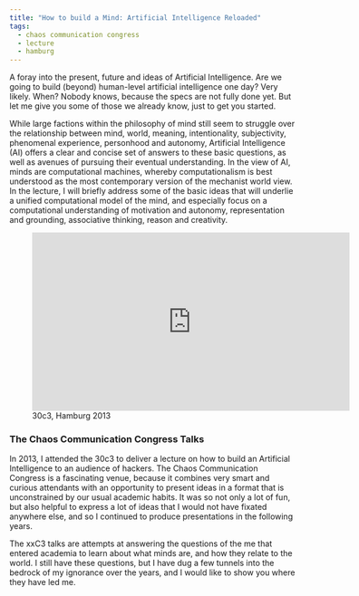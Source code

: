 ```yaml
---
title: "How to build a Mind: Artificial Intelligence Reloaded" 
tags: 
  - chaos communication congress
  - lecture
  - hamburg
---
```


A foray into the present, future and ideas of Artificial Intelligence. 
Are we going to build (beyond) human-level artificial intelligence one day? Very likely. 
When? Nobody knows, because the specs are not fully done yet. But let me give you some of those we already know, 
just to get you started.

While large factions within the philosophy of mind still seem to struggle over the relationship between mind, world, 
meaning, intentionality, subjectivity, phenomenal experience, personhood and autonomy, Artificial Intelligence (AI) 
offers a clear and concise set of answers to these basic questions, as well as avenues of pursuing their eventual 
understanding. In the view of AI, minds are computational machines, whereby computationalism is best understood as 
the most contemporary version of the mechanist world view. In the lecture, I will briefly address some of the basic 
ideas that will underlie a unified computational model of the mind, and especially focus on a computational 
understanding of motivation and autonomy, representation and grounding, associative thinking, reason and creativity.

<figure>
    <iframe width="560" height="315" src="http://www.youtube.com/embed/2o2xBOQeB7Q" frameborder="0" caption="test"> </iframe>
    <figcaption>30c3, Hamburg 2013</figcaption>
</figure>

### The Chaos Communication Congress Talks

In 2013, I attended the 30c3 to deliver a lecture on how to build an Artificial Intelligence to an audience of hackers. 
The Chaos Communication Congress is a fascinating venue, because it combines very smart and curious attendants with an
opportunity to present ideas in a format that is unconstrained by our usual academic habits. 
It was so not only a lot of fun, but also helpful to express a lot of ideas that I would not have fixated anywhere else,
and so I continued to produce presentations in the following years.

The xxC3 talks are attempts at answering the questions of the me that entered academia to learn about what minds are, 
and how they relate to the world. I still have these questions, but I have dug a few tunnels into the bedrock of my
ignorance over the years, and I would like to show you where they have led me.


